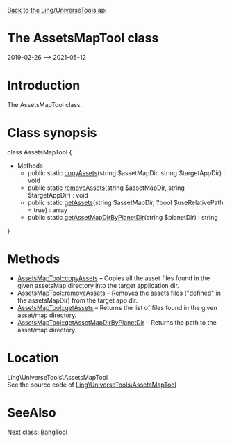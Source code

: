 [Back to the Ling/UniverseTools api](https://github.com/lingtalfi/UniverseTools/blob/master/doc/api/Ling/UniverseTools.md)



The AssetsMapTool class
================
2019-02-26 --> 2021-05-12






Introduction
============

The AssetsMapTool class.



Class synopsis
==============


class <span class="pl-k">AssetsMapTool</span>  {

- Methods
    - public static [copyAssets](https://github.com/lingtalfi/UniverseTools/blob/master/doc/api/Ling/UniverseTools/AssetsMapTool/copyAssets.md)(string $assetMapDir, string $targetAppDir) : void
    - public static [removeAssets](https://github.com/lingtalfi/UniverseTools/blob/master/doc/api/Ling/UniverseTools/AssetsMapTool/removeAssets.md)(string $assetMapDir, string $targetAppDir) : void
    - public static [getAssets](https://github.com/lingtalfi/UniverseTools/blob/master/doc/api/Ling/UniverseTools/AssetsMapTool/getAssets.md)(string $assetMapDir, ?bool $useRelativePath = true) : array
    - public static [getAssetMapDirByPlanetDir](https://github.com/lingtalfi/UniverseTools/blob/master/doc/api/Ling/UniverseTools/AssetsMapTool/getAssetMapDirByPlanetDir.md)(string $planetDir) : string

}






Methods
==============

- [AssetsMapTool::copyAssets](https://github.com/lingtalfi/UniverseTools/blob/master/doc/api/Ling/UniverseTools/AssetsMapTool/copyAssets.md) &ndash; Copies all the asset files found in the given assetsMap directory into the target application dir.
- [AssetsMapTool::removeAssets](https://github.com/lingtalfi/UniverseTools/blob/master/doc/api/Ling/UniverseTools/AssetsMapTool/removeAssets.md) &ndash; Removes the assets files ("defined" in the assetsMapDir) from the target app dir.
- [AssetsMapTool::getAssets](https://github.com/lingtalfi/UniverseTools/blob/master/doc/api/Ling/UniverseTools/AssetsMapTool/getAssets.md) &ndash; Returns the list of files found in the given asset/map directory.
- [AssetsMapTool::getAssetMapDirByPlanetDir](https://github.com/lingtalfi/UniverseTools/blob/master/doc/api/Ling/UniverseTools/AssetsMapTool/getAssetMapDirByPlanetDir.md) &ndash; Returns the path to the asset/map directory.





Location
=============
Ling\UniverseTools\AssetsMapTool<br>
See the source code of [Ling\UniverseTools\AssetsMapTool](https://github.com/lingtalfi/UniverseTools/blob/master/AssetsMapTool.php)



SeeAlso
==============
Next class: [BangTool](https://github.com/lingtalfi/UniverseTools/blob/master/doc/api/Ling/UniverseTools/BangTool.md)<br>
